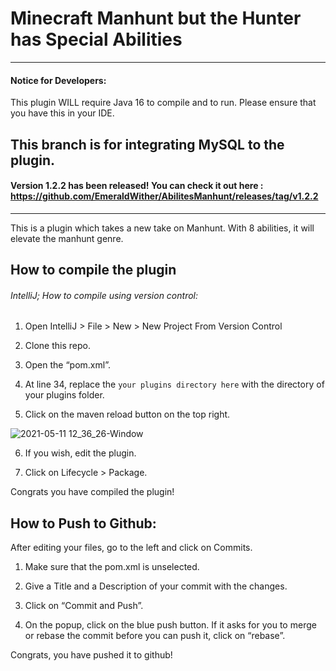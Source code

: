 # Minecraft Manhunt but the Hunter has Special Abilities
________________________________________________________
#### Notice for Developers:
This plugin WILL require Java 16 to compile and to run. Please ensure that you have this in your IDE.

This branch is for integrating MySQL to the plugin. 
----------------------------------------------------------
#### Version 1.2.2 has been released! You can check it out here : https://github.com/EmeraldWither/AbilitesManhunt/releases/tag/v1.2.2

----------------------------------------------------------

This is a plugin which takes a new take on Manhunt. With 8 abilities, it will elevate the manhunt genre. 

How to compile the plugin
----------------------------------------------------------------

###### IntelliJ; How to compile using version control: 

1) Open IntelliJ > File > New > New Project From Version Control

2) Clone this repo. 

3) Open the “pom.xml”.

4) At line 34, replace the `your plugins directory here` with the directory of your plugins folder. 

5) Click on the maven reload button on the top right. 

![2021-05-11 12_36_26-Window](https://user-images.githubusercontent.com/68785503/117853252-30c3c500-b256-11eb-990d-9aa93a50026c.png)

6) If you wish, edit the plugin. 

7) Click on Lifecycle > Package. 

Congrats you have compiled the plugin!


How to Push to Github:
--------------------------------

After editing your files, go to the left and click on Commits.

1) Make sure that the pom.xml is unselected. 

2) Give a Title and a Description of your commit with the changes. 

3) Click on “Commit and Push”.

4) On the popup, click on the blue push button.  If it asks for you to merge or rebase the commit before you can push it, click on “rebase”. 

Congrats, you have pushed it to github! 
